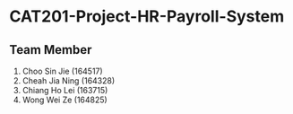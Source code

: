 # CAT201-Project-HR-Payroll-System

## Team Member
 1. Choo Sin Jie (164517)
 2. Cheah Jia Ning (164328)
 3. Chiang Ho Lei (163715)
 4. Wong Wei Ze (164825)
